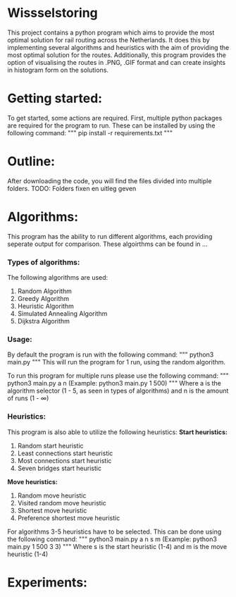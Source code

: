 # Wissselstoring
This project contains a python program which aims to provide the most optimal solution for rail routing across the Netherlands.
It does this by implementing several algorithms and heuristics with the aim of providing the most optimal solution for the routes.
Additionally, this program provides the option of visualising the routes in .PNG, .GIF format and can create insights in histogram form on the solutions.

# Getting started:
To get started, some actions are required. First, multiple python packages are required for the program to run. These can be installed by using the following command:
"""
pip install -r requirements.txt
"""

# Outline:
After downloading the code, you will find the files divided into multiple folders.
TODO: Folders fixen en uitleg geven

# Algorithms:
This program has the ability to run  different algorithms, each providing  seperate output for comparison.
These algoirthms can be found in ...

### Types of algorithms:
The following algorithms are used:
1. Random Algorithm
2. Greedy Algorithm
3. Heuristic Algorithm
4. Simulated Annealing Algorithm
5. Dijkstra Algorithm

### Usage:
By default the program is run with the following command:
"""
python3 main.py
"""
This will run the program for 1 run, using the random algorithm.

To run this program for multiple runs please use the following command:
"""
python3 main.py a n (Example: python3 main.py 1 500)
"""
Where a is the algorithm selector (1 - 5, as seen in types of algorithms) and n is the amount of runs (1 - ∞)

### Heuristics:
This program is also able to utilize the following heuristics:
**Start heuristics:**
1. Random start heuristic
2. Least connections start heuristic
3. Most connections start heuristic
4. Seven bridges start heuristic

**Move heuristics:**
1. Random move heuristic
2. Visited random move heuristic
3. Shortest move heuristic
4. Preference shortest move heuristic

For  algorithms 3-5 heuristics have to be selected. This can be done using the following command:
"""
python3 main.py a n s m (Example: python3 main.py 1 500 3 3)
"""
Where s is the start heuristic (1-4) and m is the move heuristic (1-4)

# Experiments:


